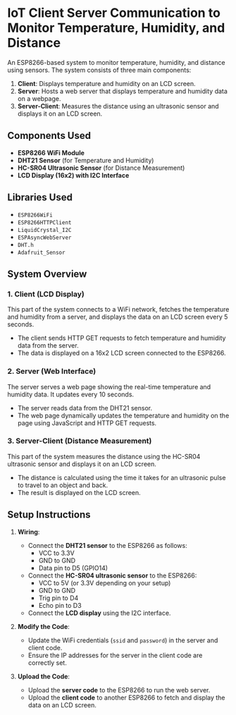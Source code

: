 # IoT Client Server Communication to Monitor Temperature, Humidity, and Distance

An ESP8266-based system to monitor temperature, humidity, and distance using sensors. The system consists of three main components:

1. **Client**: Displays temperature and humidity on an LCD screen.
2. **Server**: Hosts a web server that displays temperature and humidity data on a webpage.
3. **Server-Client**: Measures the distance using an ultrasonic sensor and displays it on an LCD screen.

## Components Used

- **ESP8266 WiFi Module**
- **DHT21 Sensor** (for Temperature and Humidity)
- **HC-SR04 Ultrasonic Sensor** (for Distance Measurement)
- **LCD Display (16x2) with I2C Interface**

## Libraries Used

- `ESP8266WiFi`
- `ESP8266HTTPClient`
- `LiquidCrystal_I2C`
- `ESPAsyncWebServer`
- `DHT.h`
- `Adafruit_Sensor`

## System Overview

### 1. Client (LCD Display)

This part of the system connects to a WiFi network, fetches the temperature and humidity from a server, and displays the data on an LCD screen every 5 seconds.

- The client sends HTTP GET requests to fetch temperature and humidity data from the server.
- The data is displayed on a 16x2 LCD screen connected to the ESP8266.

### 2. Server (Web Interface)

The server serves a web page showing the real-time temperature and humidity data. It updates every 10 seconds.

- The server reads data from the DHT21 sensor.
- The web page dynamically updates the temperature and humidity on the page using JavaScript and HTTP GET requests.

### 3. Server-Client (Distance Measurement)

This part of the system measures the distance using the HC-SR04 ultrasonic sensor and displays it on an LCD screen.

- The distance is calculated using the time it takes for an ultrasonic pulse to travel to an object and back.
- The result is displayed on the LCD screen.

## Setup Instructions

1. **Wiring**:
   - Connect the **DHT21 sensor** to the ESP8266 as follows:
     - VCC to 3.3V
     - GND to GND
     - Data pin to D5 (GPIO14)
   - Connect the **HC-SR04 ultrasonic sensor** to the ESP8266:
     - VCC to 5V (or 3.3V depending on your setup)
     - GND to GND
     - Trig pin to D4
     - Echo pin to D3
   - Connect the **LCD display** using the I2C interface.

2. **Modify the Code**:
   - Update the WiFi credentials (`ssid` and `password`) in the server and client code.
   - Ensure the IP addresses for the server in the client code are correctly set.

3. **Upload the Code**:
   - Upload the **server code** to the ESP8266 to run the web server.
   - Upload the **client code** to another ESP8266 to fetch and display the data on an LCD screen.
   


